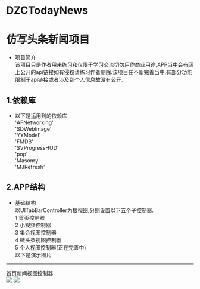 # DZCTodayNews
仿写头条新闻项目
==============
* 项目简介<br>
该项目只是作者用来练习和仅限于学习交流切勿用作商业用途,APP当中会有网上公开的api链接如有侵权请练习作者删除.该项目在不断完善当中,有部分功能限制于api链接或者涉及到个人信息故没有公开.


1.依赖库 
--------------
* 以下是运用到的依赖库<br>
  'AFNetworking'<br>
  'SDWebImage'<br>
   'YYModel'<br>
   'FMDB'<br>
   'SVProgressHUD'<br>
   'pop'<br>
   'Masonry'<br>
   'MJRefresh'<br>
   
2.APP结构
-------------
* 基础结构<br>
以UITabBarController为根视图,分别设置以下五个子控制器.<br>
1 首页控制器<br>
2 小视频控制器<br>
3 集合视图控制器<br>
4 微头条视图控制器<br>
5 个人视图控制器(正在完善中)<br>
以下是演示图片<br>
----------------
首页新闻视图控制器<br>
![](https://github.com/tomdu860765/DZCTodayNews/blob/master/DZCTodayNews/GIfs/%E9%A6%96%E9%A1%B5%E6%8E%A7%E5%88%B6%E5%99%A8.gif) ![](https://github.com/tomdu860765/DZCTodayNews/blob/master/DZCTodayNews/GIfs/%E9%A6%96%E9%A1%B5%E8%A7%86%E9%A2%91.gif)
